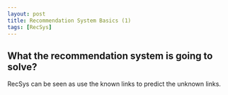```yaml
---
layout: post
title: Recommendation System Basics (1)
tags: [RecSys]
---
```


## What the recommendation system is going to solve?

RecSys can be seen as use the known links to predict the unknown links.
